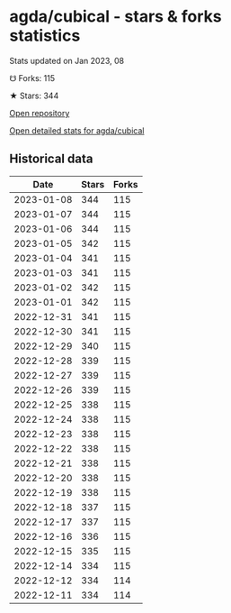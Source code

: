 # agda/cubical - stars & forks statistics

Stats updated on Jan 2023, 08

☋ Forks: 115

★ Stars: 344

[Open repository](https://github.com/agda/cubical)

[Open detailed stats for agda/cubical](https://reviewgithub.com/rep/agda/cubical)

## Historical data
| Date | Stars | Forks |
|------|-------|-------|
| 2023-01-08 | 344 | 115 | 
| 2023-01-07 | 344 | 115 | 
| 2023-01-06 | 344 | 115 | 
| 2023-01-05 | 342 | 115 | 
| 2023-01-04 | 341 | 115 | 
| 2023-01-03 | 341 | 115 | 
| 2023-01-02 | 342 | 115 | 
| 2023-01-01 | 342 | 115 | 
| 2022-12-31 | 341 | 115 | 
| 2022-12-30 | 341 | 115 | 
| 2022-12-29 | 340 | 115 | 
| 2022-12-28 | 339 | 115 | 
| 2022-12-27 | 339 | 115 | 
| 2022-12-26 | 339 | 115 | 
| 2022-12-25 | 338 | 115 | 
| 2022-12-24 | 338 | 115 | 
| 2022-12-23 | 338 | 115 | 
| 2022-12-22 | 338 | 115 | 
| 2022-12-21 | 338 | 115 | 
| 2022-12-20 | 338 | 115 | 
| 2022-12-19 | 338 | 115 | 
| 2022-12-18 | 337 | 115 | 
| 2022-12-17 | 337 | 115 | 
| 2022-12-16 | 336 | 115 | 
| 2022-12-15 | 335 | 115 | 
| 2022-12-14 | 334 | 115 | 
| 2022-12-12 | 334 | 114 | 
| 2022-12-11 | 334 | 114 | 

